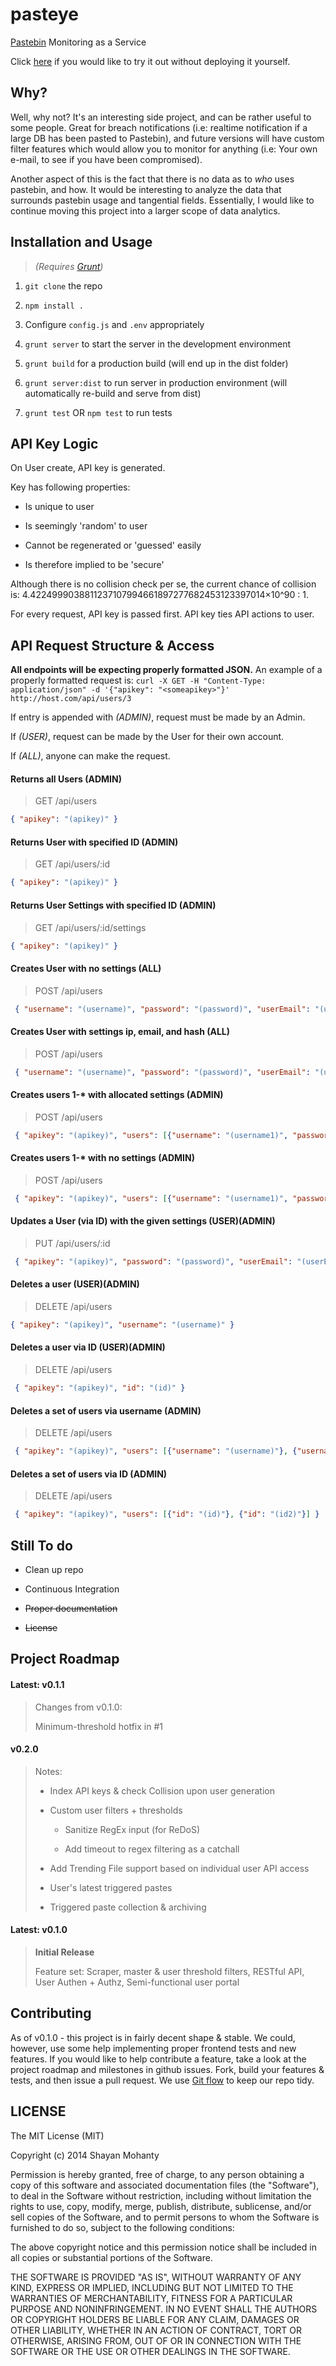 pasteye
=======

[Pastebin](http://www.pastebin.com) Monitoring as a Service

Click [here](http://pasteyebeta.herokuapp.com) if you would like to try it out without deploying it yourself.

## Why?

Well, why not? It's an interesting side project, and can be rather useful to some people. Great for breach notifications (i.e: realtime notification if a large DB has been pasted to Pastebin), and future versions will have custom filter features which would allow you to monitor for anything (i.e: Your own e-mail, to see if you have been compromised). 

Another aspect of this is the fact that there is no data as to *who* uses pastebin, and how. It would be interesting to analyze the data that surrounds pastebin usage and tangential fields. Essentially, I would like to continue moving this project into a larger scope of data analytics. 

## Installation and Usage

> *(Requires [Grunt](http://gruntjs.com/))*

1. `git clone` the repo

2. `npm install .`

3. Configure `config.js` and `.env` appropriately

4. `grunt server` to start the server in the development environment

5. `grunt build` for a production build (will end up in the dist folder)

6. `grunt server:dist` to run server in production environment (will automatically re-build and serve from dist)

7. `grunt test` OR `npm test` to run tests

## API Key Logic

On User create, API key is generated.

Key has following properties:

+ Is unique to user

+ Is seemingly 'random' to user

+ Cannot be regenerated or 'guessed' easily

+ Is therefore implied to be 'secure'

Although there is no collision check per se, the current chance of collision is: 4.4224999038811237107994661897277682453123397014×10^90 : 1.

For every request, API key is passed first. API key ties API actions to user.

## API Request Structure & Access

 **All endpoints will be expecting properly formatted JSON.**
 An example of a properly formatted request is: `curl -X GET -H "Content-Type: application/json" -d '{"apikey": "<someapikey>"}' http://host.com/api/users/3`

 If entry is appended with *(ADMIN)*, request must be made by an Admin. 

 If *(USER)*, request can be made by the User for their own account. 

 If *(ALL)*, anyone can make the request.

#### Returns all Users (ADMIN)

>GET /api/users 
```json
{ "apikey": "(apikey)" }
```


#### Returns User with specified ID (ADMIN)

>GET /api/users/:id
 ```json
 { "apikey": "(apikey)" }
 ```

#### Returns User Settings with specified ID (ADMIN)

>GET /api/users/:id/settings 
```json
{ "apikey": "(apikey)" }
```

#### Creates User with no settings (ALL)

>POST /api/users
```json
 { "username": "(username)", "password": "(password)", "userEmail": "(userEmail)" }
 ```

#### Creates User with settings ip, email, and hash (ALL)

>POST /api/users
```json
 { "username": "(username)", "password": "(password)", "userEmail": "(userEmail)", "ip": "(IP threshold)", "email": "(Email threshold)", "hash": "(Hash threshold)" }
 ```

#### Creates users 1-* with allocated settings (ADMIN)

>POST /api/users
```json
 { "apikey": "(apikey)", "users": [{"username": "(username1)", "password": "(password1)", "userEmail": "(userEmail1)", "ip": "(IP threshold1)", "email": "(Email threshold1)", "hash": "(Hash threshold1)"}, {"username": "(username2)"... "hash": "(Hash threshold2)"}, ...] } 
 ```

#### Creates users 1-* with no settings (ADMIN)

>POST /api/users
```json
 { "apikey": "(apikey)", "users": [{"username": "(username1)", "password": "(password1)", "userEmail": "(userEmail1)"}, {"username": "(username2)"... "userEmail": "(userEmail2)"}, ...] }
 ```

#### Updates a User (via ID) with the given settings (USER)(ADMIN)

>PUT /api/users/:id
```json
 { "apikey": "(apikey)", "password": "(password)", "userEmail": "(userEmail)", "ip": "(IP threshold)", "email": "(Email threshold)", "hash": "(Hash threshold)" }
 ```

#### Deletes a user (USER)(ADMIN)

>DELETE /api/users 
```json
{ "apikey": "(apikey)", "username": "(username)" }
```

#### Deletes a user via ID (USER)(ADMIN)

>DELETE /api/users
```json
 { "apikey": "(apikey)", "id": "(id)" }
 ```

#### Deletes a set of users via username (ADMIN)

>DELETE /api/users
```json
 { "apikey": "(apikey)", "users": [{"username": "(username)"}, {"username": "(username2)"}] }
 ```

#### Deletes a set of users via ID (ADMIN)

>DELETE /api/users
```json
 { "apikey": "(apikey)", "users": [{"id": "(id)"}, {"id": "(id2)"}] }
 ```

## Still To do

+ Clean up repo

+ Continuous Integration

+ ~~Proper documentation~~

+ ~~License~~


## Project Roadmap

#### Latest: v0.1.1

> Changes from v0.1.0:
>
> Minimum-threshold hotfix in #1

#### v0.2.0
> Notes:
>
> + Index API keys & check Collision upon user generation
>
> + Custom user filters + thresholds
>
>   + Sanitize RegEx input (for ReDoS)
>
>   + Add timeout to regex filtering as a catchall
>
> + Add Trending File support based on individual user API access
>
> + User's latest triggered pastes
> 
> + Triggered paste collection & archiving

#### Latest: v0.1.0

> **Initial Release**
>
> Feature set: Scraper, master & user threshold filters, RESTful API, User Authen + Authz, Semi-functional user portal

## Contributing

As of v0.1.0 - this project is in fairly decent shape & stable. We could, however, use some help implementing proper frontend tests and new features. If you would like to help contribute a feature, take a look at the project roadmap and milestones in github issues. Fork, build your features & tests, and then issue a pull request. We use [Git flow](https://github.com/nvie/gitflow) to keep our repo tidy.

## LICENSE

The MIT License (MIT)

Copyright (c) 2014 Shayan Mohanty

Permission is hereby granted, free of charge, to any person obtaining a copy
of this software and associated documentation files (the "Software"), to deal
in the Software without restriction, including without limitation the rights
to use, copy, modify, merge, publish, distribute, sublicense, and/or sell
copies of the Software, and to permit persons to whom the Software is
furnished to do so, subject to the following conditions:

The above copyright notice and this permission notice shall be included in all
copies or substantial portions of the Software.

THE SOFTWARE IS PROVIDED "AS IS", WITHOUT WARRANTY OF ANY KIND, EXPRESS OR
IMPLIED, INCLUDING BUT NOT LIMITED TO THE WARRANTIES OF MERCHANTABILITY,
FITNESS FOR A PARTICULAR PURPOSE AND NONINFRINGEMENT. IN NO EVENT SHALL THE
AUTHORS OR COPYRIGHT HOLDERS BE LIABLE FOR ANY CLAIM, DAMAGES OR OTHER
LIABILITY, WHETHER IN AN ACTION OF CONTRACT, TORT OR OTHERWISE, ARISING FROM,
OUT OF OR IN CONNECTION WITH THE SOFTWARE OR THE USE OR OTHER DEALINGS IN THE
SOFTWARE.

